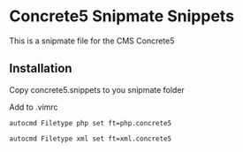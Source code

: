 Concrete5 Snipmate Snippets
===========================
This is a snipmate file for the CMS Concrete5

Installation
------------
Copy concrete5.snippets to you snipmate folder

Add to .vimrc

```
autocmd Filetype php set ft=php.concrete5
```

```
autocmd Filetype xml set ft=xml.concrete5
```
